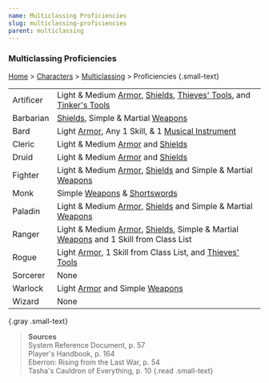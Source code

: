 ```yaml
---
name: Multiclassing Proficiencies 
slug: multiclassing-proficiencies
parent: multiclassing
---
```


### Multiclassing Proficiencies
[Home](dm-operations-center) > [Characters](character-menu) > [Multiclassing](multiclassing) > Proficiencies {.small-text}

| | |
| :-------- | :---------------------------------------------------------------------------------------------------------------------- |
| Artificer | Light & Medium [Armor](armor), [Shields](/item/shield), [Thieves' Tools](/item/thieves-tools), and [Tinker's Tools](/item/tinker-s-tools)  |
| Barbarian | [Shields](/item/shield), Simple & Martial [Weapons](weapons)                                                            |
| Bard      | Light [Armor](armor), Any 1 Skill, & 1 [Musical Instrument](musical-instruments)                                        |
| Cleric    | Light & Medium [Armor](armor) and [Shields](/item/shield)                                                               |
| Druid     | Light & Medium [Armor](armor) and [Shields](/item/shield)                                                               |
| Fighter   | Light & Medium [Armor](armor), [Shields](/item/shield) and Simple & Martial [Weapons](weapons)                          |
| Monk      | Simple [Weapons](weapons) & [Shortswords](/item/shortsword)                                                             |
| Paladin   | Light & Medium [Armor](armor), [Shields](/item/shield) and Simple & Martial [Weapons](weapons)                          |
| Ranger    | Light & Medium [Armor](armor), [Shields](/item/shield), Simple & Martial [Weapons](weapons) and 1 Skill from Class List |
| Rogue     | Light [Armor](armor), 1 Skill from Class List, and [Thieves' Tools](/item/thieves-tools)                                |
| Sorcerer  | None                                                                                                                    |
| Warlock   | Light [Armor](armor) and Simple [Weapons](weapons)                                                                      |
| Wizard    | None                                                                                                                    |
{.gray .small-text}

> **Sources** <br/>
> System Reference Document, p. 57<br/>
> Player's Handbook, p. 164<br/>
> Eberron: Rising from the Last War, p. 54<br/>
> Tasha's Cauldron of Everything, p. 10
{.read .small-text}